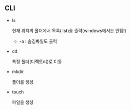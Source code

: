 ## CLI
- ls

    현재 위치의 폴더에서 목록(list)을 출력(windows에서는 안됨!)
    - -a : 숨김파일도 출력


- cd

    특정 폴더(디렉토리)로 이동


- mkdir

    폴더를 생성


- touch

    파일을 생성